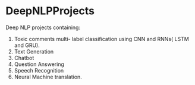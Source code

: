 # DeepNLPProjects

Deep NLP projects containing:

1. Toxic comments multi- label classification using CNN and RNNs( LSTM and GRU).
2. Text Generation
3. Chatbot
4. Question Answering
5. Speech Recognition
6. Neural Machine translation.
